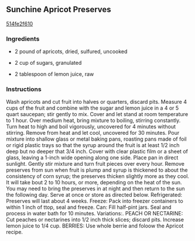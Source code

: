 ## Sunchine Apricot Preserves

[514fe2f610](http://www.food.com/recipe/sunchine-apricot-preserves-383324)

### Ingredients

 - 2 pound of apricots, dried, sulfured, uncooked

 - 2 cup of sugars, granulated

 - 2 tablespoon of lemon juice, raw

### Instructions

Wash apricots and cut fruit into halves or quarters, discard pits. Measure 4 cups of the fruit and combine with the sugar and lemon juice in a 4 or 5 quart saucepan; stir gently to mix. Cover and let stand at room temperature to 1 hour. Over medium heat, bring mixture to boiling, stirring constantly. Turn heat to high and boil vigorously, uncovered for 4 minutes without stirring. Remove from heat and let cool, uncovered for 30 minutes. Pour mixture into shallow glass or metal baking pans, roasting pans made of foil or rigid plastic trays so that the syrup around the fruit is at least 1/2 inch deep but no deeper that 3/4 inch. Cover with clear plastic film or a sheet of glass, leaving a 1-inch wide opening along one side. Place pan in direct sunlight. Gently stir mixture and turn fruit pieces over every hour. Remove preserves from sun when fruit is plump and syrup is thickened to about the consistency of corn syrup; the preserves thicken slightly more as they cool. It will take bout 2 to 10 hours, or more, depending on the heat of the sun. You may need to bring the preserves in at night and then return to the sun the following day. Serve at once or store as directed below. Refrigerated: Preserves will last about 4 weeks. Freeze: Pack into freezer containers to within 1 inch of ttop, seal and freeze. Can: Fill half-pint jars. Seal and process in water bath for 10 minutes. Variations:. PEACH OR NECTARINE: Cut peaches or nectarines into 1/2 inch thick slices; discard pits. Increase lemon juice to 1/4 cup. BERRIES: Use whole berrie and foloow the Apricot recipe.
